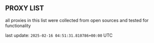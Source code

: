## PROXY LIST

all proxies in this list were collected from open sources and tested for functionality

last update: `2025-02-16 04:51:31.810786+00:00` UTC